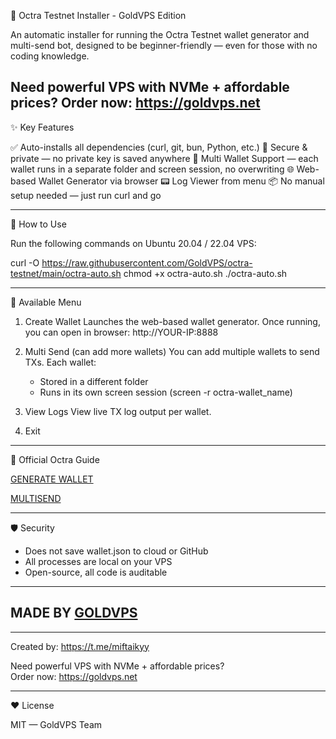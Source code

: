 🚀 Octra Testnet Installer - GoldVPS Edition

An automatic installer for running the Octra Testnet wallet generator and multi-send bot,
designed to be beginner-friendly — even for those with no coding knowledge.

**Need powerful VPS with NVMe + affordable prices?**
**Order now:** https://goldvps.net
------------------------------------------------------------

✨ Key Features

✅ Auto-installs all dependencies (curl, git, bun, Python, etc.)
🔐 Secure & private — no private key is saved anywhere
🧠 Multi Wallet Support — each wallet runs in a separate folder and screen session, no overwriting
🌐 Web-based Wallet Generator via browser
📟 Log Viewer from menu
📦 No manual setup needed — just run curl and go

------------------------------------------------------------

🚀 How to Use

Run the following commands on Ubuntu 20.04 / 22.04 VPS:

curl -O https://raw.githubusercontent.com/GoldVPS/octra-testnet/main/octra-auto.sh
chmod +x octra-auto.sh
./octra-auto.sh

------------------------------------------------------------

🧩 Available Menu

1. Create Wallet
   Launches the web-based wallet generator. Once running, you can open in browser:
   http://YOUR-IP:8888

2. Multi Send (can add more wallets)
   You can add multiple wallets to send TXs.
   Each wallet:
   - Stored in a different folder
   - Runs in its own screen session (screen -r octra-wallet_name)

3. View Logs
   View live TX log output per wallet.

4. Exit

------------------------------------------------------------

🔗 Official Octra Guide

[GENERATE WALLET](https://github.com/octra-labs/wallet-gen)

[MULTISEND](https://github.com/octra-labs/octra_pre_client)

------------------------------------------------------------

🛡️ Security

- Does not save wallet.json to cloud or GitHub
- All processes are local on your VPS
- Open-source, all code is auditable

------------------------------------------------------------

## MADE BY [GOLDVPS](https://goldvps.net)
------------------------------------------------------------

Created by: https://t.me/miftaikyy

Need powerful VPS with NVMe + affordable prices?  
Order now: https://goldvps.net

------------------------------------------------------------

❤️ License

MIT — GoldVPS Team
